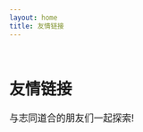 ```yaml
---
layout: home
title: 友情链接
---
```

# 友情链接
与志同道合的朋友们一起探索!
<script setup>
import FriendLinks from './.vitepress/components/FriendLinks.vue'

const links = [
  {
    title: 'Craft233',
    avatar: 'https://res.neokoni.ink/craft233/img/craft233_logo.svg',
    description: '简单纯粹，在未知中探索。在尝试中找到尽可能优的生存体验。与玩家一起，携手出发。',
    url: 'https://www.craft233.top/'
  },
  {
    title: 'MCIKS',
    avatar: 'https://www.furcraft.top/img/link/MCIKS.jpg',
    description: '经典纯净原本生存生电服。',
    url: 'https://mc.inter-knot.site/'
  }
]
</script>

<FriendLinks :links="links" />
<style>
  .header-anchor {
    display:none;
  }
  h1{
    padding: 1em 0 0.1em 0;
  }
  p{
    font-size: 1.2em;
    margin: 0;
    padding-bottom: 1em;
  }
</style>

